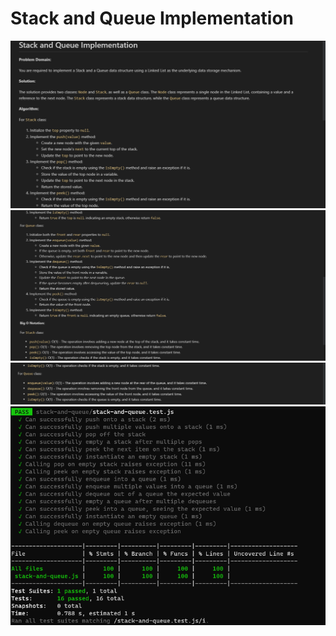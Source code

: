 # Stack and Queue Implementation
![Alt text](r1.png)
![Alt text](r2.png)
![Alt text](r3.png)
![Alt text](stackqueueTESTS.png)